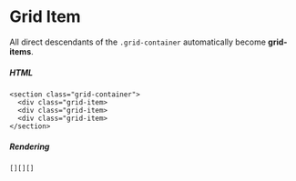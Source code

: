 # Grid Item

All direct descendants of the `.grid-container` automatically become **grid-items**.

##### HTML

```
<section class="grid-container">
  <div class="grid-item>
  <div class="grid-item>
  <div class="grid-item>
</section>
```

##### Rendering

```
[][][]
```
